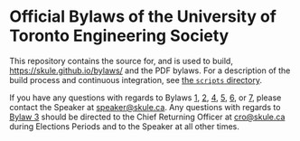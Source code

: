# Official Bylaws of the University of Toronto Engineering Society

This repository contains the source for, and is used to build, https://skule.github.io/bylaws/ and the PDF bylaws. For a description of the build process and continuous integration, see [the `scripts` directory](scripts).

If you have any questions with regards to Bylaws [1](bylaw-1.md), [2](bylaw-2.md), [4](bylaw-4.md), [5](bylaw-5.md), [6](bylaw-6.md), or [7](bylaw-7.md), please contact the Speaker at speaker@skule.ca. Any questions with regards to [Bylaw 3](bylaw-3.md) should be directed to the Chief Returning Officer at cro@skule.ca during Elections Periods and to the Speaker at all other times.
